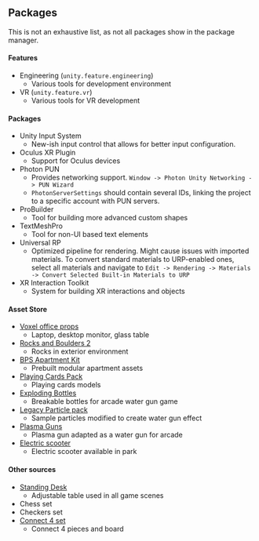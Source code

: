 ## Packages

This is not an exhaustive list, as not all packages show in the package manager.

#### Features

-   Engineering (`unity.feature.engineering`)
    -   Various tools for development environment
-   VR (`unity.feature.vr`)
    -   Various tools for VR development

#### Packages

-   Unity Input System
    -   New-ish input control that allows for better input configuration.
-   Oculus XR Plugin
    -   Support for Oculus devices
-   Photon PUN
    -   Provides networking support. `Window -> Photon Unity Networking -> PUN Wizard`
    -   `PhotonServerSettings` should contain several IDs, linking the project to a specific account with PUN servers.
-   ProBuilder
    -   Tool for building more advanced custom shapes
-   TextMeshPro
    -   Tool for non-UI based text elements
-   Universal RP
    -   Optimized pipeline for rendering. Might cause issues with imported materials. To convert standard materials to URP-enabled ones, select all materials and navigate to `Edit -> Rendering -> Materials -> Convert Selected Built-in Materials to URP`
-   XR Interaction Toolkit
    -   System for building XR interactions and objects

#### Asset Store

-   [Voxel office props](https://assetstore.unity.com/packages/3d/props/voxel-office-props-127772)
    -   Laptop, desktop monitor, glass table
-   [Rocks and Boulders 2](https://assetstore.unity.com/packages/3d/props/exterior/rock-and-boulders-2-6947)
    -   Rocks in exterior environment
-   [BPS Apartment Kit](https://assetstore.unity.com/packages/3d/environments/apartment-kit-124055)
    -   Prebuilt modular apartment assets
-   [Playing Cards Pack](https://assetstore.unity.com/packages/3d/props/tools/free-playing-cards-pack-154780)
    -   Playing cards models
-   [Exploding Bottles](https://assetstore.unity.com/packages/3d/props/guns/exploding-bottles-255996)
    -   Breakable bottles for arcade water gun game
-   [Legacy Particle pack](https://assetstore.unity.com/packages/vfx/particles/legacy-particle-pack-73777)
    -   Sample particles modified to create water gun effect
-   [Plasma Guns](https://assetstore.unity.com/packages/3d/props/guns/plasma-guns-set-lite-smg-179430)
    -   Plasma gun adapted as a water gun for arcade
-   [Electric scooter](https://assetstore.unity.com/packages/3d/props/exterior/electric-scooter-prop-171335)
    -   Electric scooter available in park

#### Other sources

-   [Standing Desk](https://sketchfab.com/3d-models/standing-desk-65a7f4b06a5f4954a0d43eb8812dd165)
    -   Adjustable table used in all game scenes
-   Chess set
-   Checkers set
-   [Connect 4 set](https://sketchfab.com/3d-models/connect-4-90bc2c11ed694147be30413c3ac05de7)
    -   Connect 4 pieces and board
